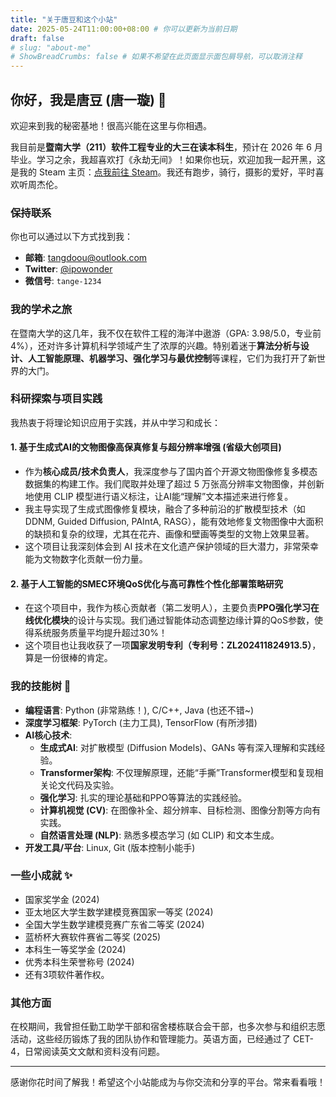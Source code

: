 ```yaml
---
title: "关于唐豆和这个小站"
date: 2025-05-24T11:00:00+08:00 # 你可以更新为当前日期
draft: false
# slug: "about-me"
# ShowBreadCrumbs: false # 如果不希望在此页面显示面包屑导航，可以取消注释
---
```


## 你好，我是唐豆 (唐一璇) 👋

欢迎来到我的秘密基地！很高兴能在这里与你相遇。

我目前是**暨南大学（211）软件工程专业的大三在读本科生**，预计在 2026 年 6 月毕业。学习之余，我超喜欢打《永劫无间》！如果你也玩，欢迎加我一起开黑，这是我的 Steam 主页：[点我前往 Steam](https://steamcommunity.com/profiles/76561199380659766)。我还有跑步，骑行，摄影的爱好，平时喜欢听周杰伦。

### 保持联系

你也可以通过以下方式找到我：
* **邮箱**: [tangdoou@outlook.com](mailto:tangdoou@outlook.com)
* **Twitter**: [@ipowonder](https://twitter.com/ipowonder)
* **微信号**: `tange-1234`

### 我的学术之旅

在暨南大学的这几年，我不仅在软件工程的海洋中遨游（GPA: 3.98/5.0，专业前 4%），还对许多计算机科学领域产生了浓厚的兴趣。特别着迷于**算法分析与设计、人工智能原理、机器学习、强化学习与最优控制**等课程，它们为我打开了新世界的大门。

### 科研探索与项目实践

我热衷于将理论知识应用于实践，并从中学习和成长：

#### 1. 基于生成式AI的文物图像高保真修复与超分辨率增强 (省级大创项目)

* 作为**核心成员/技术负责人**，我深度参与了国内首个开源文物图像修复多模态数据集的构建工作。我们爬取并处理了超过 5 万张高分辨率文物图像，并创新地使用 CLIP 模型进行语义标注，让AI能“理解”文本描述来进行修复。
* 我主导实现了生成式图像修复模块，融合了多种前沿的扩散模型技术（如 DDNM, Guided Diffusion, PAIntA, RASG），能有效地修复文物图像中大面积的缺损和复杂的纹理，尤其在花卉、画像和壁画等类型的文物上效果显著。
* 这个项目让我深刻体会到 AI 技术在文化遗产保护领域的巨大潜力，非常荣幸能为文物数字化贡献一份力量。

#### 2. 基于人工智能的SMEC环境QoS优化与高可靠性个性化部署策略研究
* 在这个项目中，我作为核心贡献者（第二发明人），主要负责**PPO强化学习在线优化模块**的设计与实现。我们通过智能体动态调整边缘计算的QoS参数，使得系统服务质量平均提升超过30%！
* 这个项目也让我收获了一项**国家发明专利（专利号：ZL202411824913.5）**，算是一份很棒的肯定。

### 我的技能树 🌲

* **编程语言**: Python (非常熟练！), C/C++, Java (也还不错~)
* **深度学习框架**: PyTorch (主力工具), TensorFlow (有所涉猎)
* **AI核心技术**:
    * **生成式AI**: 对扩散模型 (Diffusion Models)、GANs 等有深入理解和实践经验。
    * **Transformer架构**: 不仅理解原理，还能“手撕”Transformer模型和复现相关论文代码及实验。
    * **强化学习**: 扎实的理论基础和PPO等算法的实践经验。
    * **计算机视觉 (CV)**: 在图像补全、超分辨率、目标检测、图像分割等方向有实践。
    * **自然语言处理 (NLP)**: 熟悉多模态学习 (如 CLIP) 和文本生成。
* **开发工具/平台**: Linux, Git (版本控制小能手)

### 一些小成就 ✨

* 国家奖学金 (2024)
* 亚太地区大学生数学建模竞赛国家一等奖 (2024)
* 全国大学生数学建模竞赛广东省二等奖 (2024)
* 蓝桥杯大赛软件赛省二等奖 (2025)
* 本科生一等奖学金 (2024)
* 优秀本科生荣誉称号 (2024)
* 还有3项软件著作权。

### 其他方面

在校期间，我曾担任勤工助学干部和宿舍楼栋联合会干部，也多次参与和组织志愿活动，这些经历锻炼了我的团队协作和管理能力。英语方面，已经通过了 CET-4，日常阅读英文文献和资料没有问题。

---

感谢你花时间了解我！希望这个小站能成为与你交流和分享的平台。常来看看哦！
